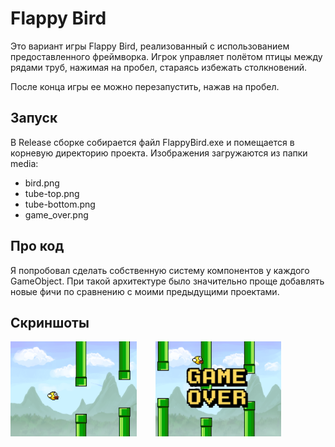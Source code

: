 
# Flappy Bird

Это вариант игры Flappy Bird, реализованный с использованием предоставленного фреймворка. Игрок управляет полётом птицы между рядами труб, нажимая на пробел, стараясь избежать столкновений. 

После конца игры ее можно перезапустить, нажав на пробел.

## Запуск

В Release сборке собирается файл FlappyBird.exe и помещается в корневую директорию проекта.
Изображения загружаются из папки media:
- bird.png
- tube-top.png
- tube-bottom.png
- game_over.png

## Про код

Я попробовал сделать собственную систему компонентов у каждого GameObject.
При такой архитектуре было значительно проще добавлять новые фичи по сравнению с моими предыдущими проектами.

## Скриншоты
 <div style="display: flex;">
  <img src="media/screenshot1.png" alt="alt text" width="40%" style="margin-right: 30px;" />
  <img src="media/screenshot2.png" alt="alt2 text" width="40%" />
</div>

